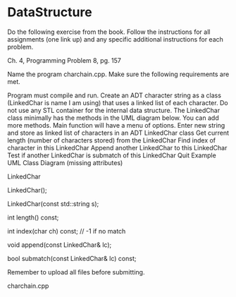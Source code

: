 # DataStructure
Do the following exercise from the book. Follow the instructions for all assignments (one link up) and any specific additional instructions for each problem. 

Ch. 4, Programming Problem 8, pg. 157

Name the program charchain.cpp. Make sure the following requirements are met. 

Program must compile and run.
Create an ADT character string as a class (LinkedChar is name I am using) that uses a linked list of each character.
Do not use any STL container for the internal data structure.
The LinkedChar class minimally has the methods in the UML diagram below. You can add more methods.
Main function will have a menu of options.
Enter new string and store as linked list of characters in an ADT LinkedChar class
Get current length (number of characters stored) from the LinkedChar 
Find index of character in this LinkedChar 
Append another LinkedChar to this LinkedChar 
Test if another LinkedChar is submatch of this LinkedChar 
Quit
Example UML Class Diagram (missing attributes)

LinkedChar

 
LinkedChar();

LinkedChar(const std::string s);                

int length() const;

int index(char ch) const; // -1 if no match

void append(const LinkedChar& lc);

bool submatch(const LinkedChar& lc) const;

Remember to upload all files before submitting.

charchain.cpp

